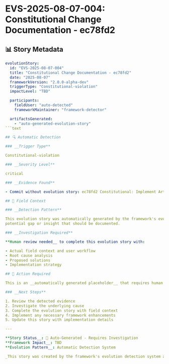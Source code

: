 <!--
# EVS-2025-08-07-004: Constitutional Change Documentation - ec78fd2

@aegisFrameworkVersion: 2.4.0-alpha-dev
@intent: Auto-generated evolution story for detected trigger
@context: Framework automatic detection of evolution documentation needs
-->

# EVS-2025-08-07-004: Constitutional Change Documentation - ec78fd2

## 📊 Story Metadata

```yaml
evolutionStory:
  id: "EVS-2025-08-07-004"
  title: "Constitutional Change Documentation - ec78fd2"
  date: "2025-08-07"
  frameworkVersion: "2.0.0-alpha-dev"
  triggerType: "Constitutional-violation"
  impactLevel: "TBD"

  participants:
    fieldUser: "auto-detected"
    frameworkMaintainer: "framework-detector"

  artifactsGenerated:
    - "auto-generated-evolution-story"
```text

## 🔍 Automatic Detection

### __Trigger Type**

Constitutional-violation

### __Severity Level**

critical

### __Evidence Found**

- Commit without evolution story: ec78fd2 Constitutional: Implement Article XI - AI Agent Drift Prevention

## 🌱 Field Context

### __Detection Pattern**

This evolution story was automatically generated by the framework's evolution detection system. The trigger indicates a
potential gap or insight that should be documented.

### __Investigation Required**

**Human review needed__ to complete this evolution story with:

- Actual field context and user workflow
- Root cause analysis
- Proposed solutions
- Implementation strategy

## 🚧 Action Required

This is an __automatically generated placeholder__ that requires human investigation and completion.

### __Next Steps**

1. Review the detected evidence
2. Investigate the underlying cause
3. Complete the evolution story with field context
4. Implement any necessary framework enhancements
5. Update this story with implementation details

---

**Story Status__: 🚧 Auto-Generated - Requires Investigation  
**Framework Impact__: TBD  
**Evolution Pattern__: Automatic Detection System

_This story was created by the framework's evolution detection system and requires human review and completion._
